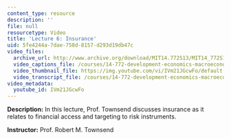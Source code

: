 ```yaml
---
content_type: resource
description: ''
file: null
resourcetype: Video
title: 'Lecture 6: Insurance'
uid: 5fe4244a-7dae-758d-8157-d293d19db47c
video_files:
  archive_url: http://www.archive.org/download/MIT14.772S13/MIT14_772S13_lec06_300k.mp4
  video_captions_file: /courses/14-772-development-economics-macroeconomics-spring-2013/cd6526f34e0f59cc84a2d0937cb1b569_IVm21JGcwFo.vtt
  video_thumbnail_file: https://img.youtube.com/vi/IVm21JGcwFo/default.jpg
  video_transcript_file: /courses/14-772-development-economics-macroeconomics-spring-2013/1e954844e987b00bc8fbdd45e9f9e5c6_IVm21JGcwFo.pdf
video_metadata:
  youtube_id: IVm21JGcwFo
---
```


**Description:** In this lecture, Prof. Townsend discusses insurance as it relates to financial access and targeting to risk instruments.

**Instructor:** Prof. Robert M. Townsend